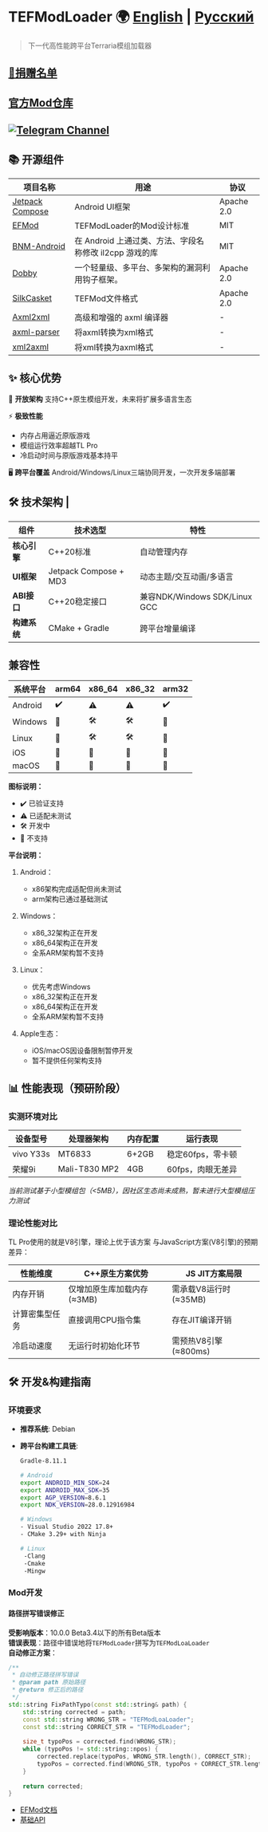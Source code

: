 # TEFModLoader 🌍 [English](README-en.md) | [Русский](README-ru.md)

> 下一代高性能跨平台Terraria模组加载器

## [💝捐赠名单](Document/donation.md)

## [官方Mod仓库](https://github.com/eternalfuture-e38299/Terraria-EFMod)

## [![Telegram Channel](https://img.shields.io/badge/Official_Telegram_Channel-2CA5E0?style=for-the-badge&logo=telegram&logoColor=white)](https://t.me/TEFModLoader)

## 📚 开源组件

| 项目名称                                                             | 用途                                  | 协议         |
|------------------------------------------------------------------|-------------------------------------|------------|
| [Jetpack Compose](https://developer.android.com/jetpack/compose) | Android UI框架                        | Apache 2.0 |
| [EFMod](https://gitlab.com/2079541547/efmod)                     | TEFModLoader的Mod设计标准                | MIT |
| [BNM-Android](https://github.com/ByNameModding/BNM-Android)      | 在 Android 上通过类、方法、字段名称修改 il2cpp 游戏的库 | MIT        |
| [Dobby](https://github.com/jmpews/Dobby)                         | 一个轻量级、多平台、多架构的漏洞利用钩子框架。             | Apache 2.0 |
| [SilkCasket](https://github.com/2079541547/SilkCasket)           | TEFMod文件格式                          | Apache 2.0 |
| [Axml2xml](https://github.com/developer-krushna/Axml2xml)        | 高级和增强的 axml 编译器                     | -           |
| [axml-parser](https://github.com/ZaratustraN/axml-parser)        | 将axml转换为xml格式                       | -          |
| [xml2axml](https://github.com/hzw1199/xml2axml)                   | 将xml转换为axml格式                       | -          |

## ✨ 核心优势

🔧 **开放架构**
支持C++原生模组开发，未来将扩展多语言生态

⚡ **极致性能**

- 内存占用逼近原版游戏
- 模组运行效率超越TL Pro
- 冷启动时间与原版游戏基本持平

🖥️ **跨平台覆盖**
Android/Windows/Linux三端协同开发，一次开发多端部署

## 🛠 技术架构 |

| 组件         | 技术选型              | 特性                          |
| ------------ | --------------------- | ----------------------------- |
| **核心引擎** | C++20标准             | 自动管理内存                  |
| **UI框架**   | Jetpack Compose + MD3 | 动态主题/交互动画/多语言      |
| **ABI接口**  | C++20稳定接口         | 兼容NDK/Windows SDK/Linux GCC |
| **构建系统** | CMake + Gradle        | 跨平台增量编译                |

## 兼容性

| 系统平台 | arm64 | x86_64 | x86_32 | arm32 |
| -------- | ----- | ------ | ------ | ----- |
| Android  | ✔️  | ⚠️   | ⚠️   | ✔️  |
| Windows  | 🚫    | 🛠️   | 🛠️   | 🚫    |
| Linux    | 🚫    | 🛠️   | 🛠️   | 🚫    |
| iOS      | 🚫    | 🚫     | 🚫     | 🚫    |
| macOS    | 🚫    | 🚫     | 🚫     | 🚫    |

**图标说明：**

- ✔️ 已验证支持
- ⚠️ 已适配未测试
- 🛠️ 开发中
- 🚫 不支持

**平台说明：**

1. Android：
   
   - x86架构完成适配但尚未测试
   - arm架构已通过基础测试
2. Windows：
   
   - x86_32架构正在开发
   - x86_64架构正在开发
   - 全系ARM架构暂不支持
3. Linux：
   
   - 优先考虑Windows
   - x86_32架构正在开发
   - x86_64架构正在开发
   - 全系ARM架构暂不支持
4. Apple生态：
   
   - iOS/macOS因设备限制暂停开发
   - 暂不提供任何架构支持

## 📊 性能表现（预研阶段）

### 实测环境对比

| 设备型号  | 处理器架构    | 内存配置 | 运行表现          |
| --------- | ------------- | -------- | ----------------- |
| vivo Y33s | MT6833        | 6+2GB    | 稳定60fps，零卡顿 |
| 荣耀9i    | Mali-T830 MP2 | 4GB      | 60fps，肉眼无差异 |

*当前测试基于小型模组包（<5MB），因社区生态尚未成熟，暂未进行大型模组压力测试*

### 理论性能对比

TL Pro使用的就是V8引擎，理论上优于该方案
与JavaScript方案(V8引擎)的预期差异：

| 性能维度       | C++原生方案优势             | JS JIT方案局限         |
| -------------- | --------------------------- | ---------------------- |
| 内存开销       | 仅增加原生库加载内存(≈3MB) | 需承载V8运行时(≈35MB) |
| 计算密集型任务 | 直接调用CPU指令集           | 存在JIT编译开销        |
| 冷启动速度     | 无运行时初始化环节          | 需预热V8引擎(≈800ms)  |

## 🛠 开发&构建指南

### 环境要求

- **推荐系统**: Debian
- **跨平台构建工具链**:
  
  ```bash
  Gradle-8.11.1
  
  # Android
  export ANDROID_MIN_SDK=24
  export ANDROID_MAX_SDK=35
  export AGP_VERSION=8.6.1
  export NDK_VERSION=28.0.12916984
  
  # Windows
  - Visual Studio 2022 17.8+ 
  - CMake 3.29+ with Ninja
  
  # Linux
   -Clang
   -Cmake
   -Mingw
  ```

### Mod开发

#### 路径拼写错误修正
**受影响版本**：10.0.0 Beta3.4以下的所有Beta版本  
**错误表现**：路径中错误地将`TEFModLoader`拼写为`TEFModLoaLoader`  
**自动修正方案**：

```cpp
/**
 * 自动修正路径拼写错误
 * @param path 原始路径
 * @return 修正后的路径
 */
std::string FixPathTypo(const std::string& path) {
    std::string corrected = path;
    const std::string WRONG_STR = "TEFModLoaLoader";
    const std::string CORRECT_STR = "TEFModLoader";
    
    size_t typoPos = corrected.find(WRONG_STR);
    while (typoPos != std::string::npos) {
        corrected.replace(typoPos, WRONG_STR.length(), CORRECT_STR);
        typoPos = corrected.find(WRONG_STR, typoPos + CORRECT_STR.length());
    }
    
    return corrected;
}
```

- [EFMod文档](https://gitlab.com/2079541547/efmod)
- [基础API](Document/Development/BasicAPI.md)